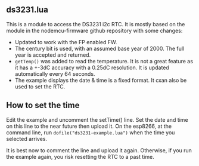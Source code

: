 ds3231.lua
----------
This is a module to access the DS3231 i2c RTC. It is mostly based on the module in the nodemcu-firmware github repository with some changes:

- Updated to work with the FP enabled FW.
- The century bit is used, with an assumed base year of 2000. The full year is accepted and returned.
- `getTemp()` was added to read the temperature. It is not a great feature as it has a +-3dC accuracy with a 0.25dC resolution. It is updated automatically every 64 seconds.
- The example displays the date & time is a fixed format. It cxan also be used to set the RTC.

How to set the time
-------------------

Edit the example and uncomment the setTime() line. Set the date and time on this line to the near future then upload it.
On the esp8266, at the command line, run `dofile("ds3231-example.lua")` when the time you selected arrives.

It is best now to comment the line and upload it again. Otherwise, if you run the example again, you risk resetting the RTC to a past time.
